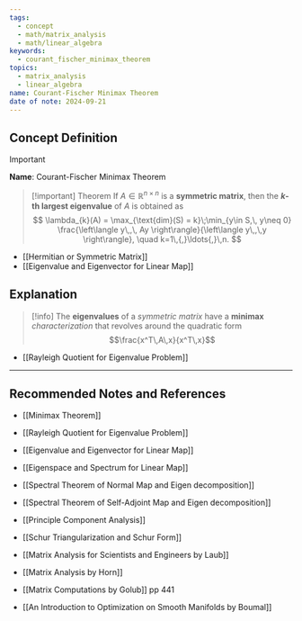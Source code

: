 ```yaml
---
tags:
  - concept
  - math/matrix_analysis
  - math/linear_algebra
keywords:
  - courant_fischer_minimax_theorem
topics:
  - matrix_analysis
  - linear_algebra
name: Courant-Fischer Minimax Theorem
date of note: 2024-09-21
---
```


## Concept Definition

>[!important]
>**Name**: Courant-Fischer Minimax Theorem

>[!important] Theorem
>If $A\in \mathbb{R}^{n\times n}$ is a **symmetric matrix**, then the **$k$-th largest eigenvalue** of $A$ is obtained as
>$$
>\lambda_{k}(A) = \max_{\text{dim}(S) = k}\;\min_{y\in S,\, y\neq 0} \frac{\left\langle  y\,,\, Ay   \right\rangle}{\left\langle  y\,,\,y    \right\rangle}, \quad k=1\,{,}\ldots{,}\,n.
>$$

- [[Hermitian or Symmetric Matrix]]
- [[Eigenvalue and Eigenvector for Linear Map]]




## Explanation

>[!info]
>The **eigenvalues** of a *symmetric matrix* have a **minimax** *characterization* that  revolves around the quadratic form $$\frac{x^T\,A\,x}{x^T\,x}$$

- [[Rayleigh Quotient for Eigenvalue Problem]]



-----------
##  Recommended Notes and References


- [[Minimax Theorem]]
- [[Rayleigh Quotient for Eigenvalue Problem]]


- [[Eigenvalue and Eigenvector for Linear Map]]
- [[Eigenspace and Spectrum for Linear Map]]
- [[Spectral Theorem of Normal Map and Eigen decomposition]]
- [[Spectral Theorem of Self-Adjoint Map and Eigen decomposition]]
- [[Principle Component Analysis]]
- [[Schur Triangularization and Schur Form]]



- [[Matrix Analysis for Scientists and Engineers by Laub]]
- [[Matrix Analysis by Horn]]
- [[Matrix Computations by Golub]] pp 441
- [[An Introduction to Optimization on Smooth Manifolds by Boumal]]